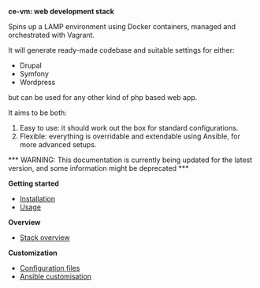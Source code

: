 
**ce-vm: web development stack**

Spins up a LAMP environment using Docker containers, managed and orchestrated with Vagrant.

It will generate ready-made codebase and suitable settings for either:

- Drupal
- Symfony
- Wordpress

but can be used for any other kind of php based web app.

It aims to be both:

1. Easy to use: it should work out the box for standard configurations.
2. Flexible: everything is overridable and extendable using Ansible, for more advanced setups.

*** WARNING: This documentation is currently being updated for the latest version, and some information might be deprecated ***

**Getting started**

- [Installation](get-started/install.md)
- [Usage](get-started/usage.md)

**Overview**

- [Stack overview](stack/overview.md)

**Customization**

- [Configuration files](config/config.md)
- [Ansible customisation](config/ansible.md)


